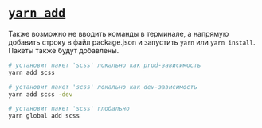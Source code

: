 # [`yarn add`](../index.md)

Также возможно не вводить команды в терминале, а напрямую добавить строку в файл package.json и запустить `yarn` или `yarn install`. Пакеты также будут добавлены.

```bash
# установит пакет 'scss' локально как prod-зависимость
yarn add scss

# установит пакет 'scss' локально как dev-зависимость
yarn add scss -dev

# установит пакет 'scss' глобально
yarn global add scss
```
